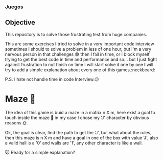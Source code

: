 ### Juegos
## Objective
This     repository is to solve those frustrating test from huge companies.

This are some exercises I tried to solve in a very important code interview
sometimes I should to solve a problem in less of one hour,
but I'm a very nervous person in that challenges :sweat_smile: then I fail in time,
or I block myself trying to get the best code in time and performance and so...
but I just fight against frustration to not finish on time
I will start solve it one by one I will try to add a simple explanation about
every one of this games.:neckbeard:

P.S. I hate not handle time in code Interview.:confused:

# Maze :mouse2:
The idea of this game is buid a maze in a matrix n X m, here exist a goal to
touch inside the maze :icecream: in my case I chose my 'J' character by obvious
reasons :sun_with_face:.

Ok, the goal is clear, find the path to get the 'J', but what about the rules,
then this maze is n X m and have a goal in one of the box with value 'J',
also  a valid hall is a '0' and walls are '1', any other character is like a
wall.

:mouse: Ready for a simple explanation?

